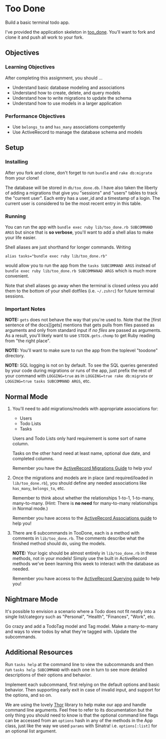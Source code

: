 # Too Done

Build a basic terminal todo app.

I've provided the application skeleton in [too_done][too_done].
You'll want to fork and clone it and push all work to your fork.

[too_done]: https://github.com/TIY-ATL-ROR-2016-Feb/toodone

## Objectives

### Learning Objectives

After completing this assignment, you should ...

* Understand basic database modeling and associations
* Understand how to create, delete, and query models
* Understand how to write migrations to update the schema
* Understand how to use models in a larger application

### Performance Objectives

* Use `belongs_to` and `has_many` associations competently
* Use ActiveRecord to manage the database schema and models

## Setup

### Installing

After you fork and clone, don't forget to run `bundle` and `rake db:migrate` from your clone!

The database will be stored in `db/too_done.db`. I have also taken the liberty of adding a
migrations that give you "sessions" and "users" tables to track the "current user". Each entry
has a user_id and a timestamp of a login. The current user is considered to be the most recent
entry in this table.

### Running

You can run the app with `bundle exec ruby lib/too_done.rb SUBCOMMAND ARGS` but since
that is **so verbose**, you'll want to add a shell alias to make your life easier.

Shell aliases are just shorthand for longer commands. Writing

    alias tasks="bundle exec ruby lib/too_done.rb"

would allow you to run the app from the `tasks SUBCOMMAND ARGS`
instead of `bundle exec ruby lib/too_done.rb SUBCOMMANAD ARGS`
which is much more convenient.

Note that shell aliases go away when the terminal is closed unless you add them to
the bottom of your shell dotfiles (i.e. `~/.zshrc`) for future terminal sessions.

### Important Notes

**NOTE:** `gets` does not behave the way that you're used to. Note that the [first sentence of the docs][gets] mentions that gets pulls from files passed as arguments and only from standard input if *no files* are passed as arguments. As a result, you'll likely want to use `STDIN.gets.chomp` to get Ruby reading from "the right place".

**NOTE:** You'll want to make sure to run the app from the toplevel "toodone" directory.

**NOTE:** SQL logging is not on by default. To see the SQL queries generated by your code during migrations or runs of the app, just prefix the rest of your command with `LOGGING=true` as in `LOGGING=true rake db:migrate` or `LOGGING=true tasks SUBCOMMAND ARGS`, etc.

## Normal Mode

1. You'll need to add migrations/models with appropriate associations for:

   * Users
   * Todo Lists
   * Tasks

   Users and Todo Lists only hard requirement is some sort of name column.

   Tasks on the other hand need at least name, optional due date, and completed columns.

   Remember you have the [ActiveRecord Migrations Guide][migrations] to help you!

2. Once the migrations and models are in place (and required/loaded in `lib/too_done.rb`),
   you should define any needed associations like `has_many`, `belongs_to`, etc.

   Remember to think about whether the relationships 1-to-1, 1-to-many, many-to-many.
   (Hint: There is **no need** for many-to-many relationships in Normal mode.)

   Remember you have access to the [ActiveRecord Associations guide][associations] to help you!

3. There are 6 subcommands in TooDone, each is a method with comments in `lib/too_done.rb`.
   The comments describe what the finished method should do, using the models.

   **NOTE:** Your logic should be almost entirely in `lib/too_done.rb` in these methods,
   not in your models! Simply use the built in ActiveRecord methods we've been learning
   this week to interact with the database as needed.

   Remember you have access to the [ActiveRecord Querying guide][querying] to help you!

[associations]: http://guides.rubyonrails.org/association_basics.html
[migrations]: http://guides.rubyonrails.org/active_record_migrations.html
[querying]: http://guides.rubyonrails.org/active_record_querying.html
[thor]: http://whatisthor.com/

## Nightmare Mode

It's possible to envision a scenario where a Todo does not fit neatly into
a single list/category such as "Personal", "Health", "Finances", "Work", etc.

Go crazy and add a TodoTag model and Tag model. Make a many-to-many
and ways to view todos by what they're tagged with. Update the subcommands.

## Additional Resources

Run `tasks help` at the command line to view the subcommands and then run
`tasks help SUBCOMMAND` with each one in turn to see more detailed descriptions of
their options and behavior.

Implement each subcommand, first relying on the default options and basic behavior. Then
supporting early exit in case of invalid input, and support for the options, and so on.

We are using the lovely [Thor][thor] library to help make our app and handle command line
arguments. Feel free to refer to its documentation but the only thing you should need to
know is that the optional command line flags can be accessed from an `options` hash
in any of the methods in the App class, just like the way we used `params` with Sinatra!
i.e. `options[:list]` for an optional list argument.
